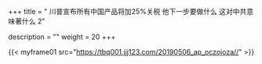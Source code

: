 +++
title = " 川普宣布所有中国产品将加25%关税 他下一步要做什么 这对中共意味著什么 2"

description = ""
weight = 20
+++

{{< myframe01 src="https://tbq001.jjj123.com/20190506_ap_oczojoza//" >}}

